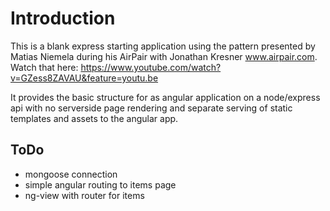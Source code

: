 Introduction
============

This is a blank express starting application using the pattern presented by Matias Niemela during his AirPair with Jonathan Kresner www.airpair.com. Watch that here: https://www.youtube.com/watch?v=GZess8ZAVAU&feature=youtu.be 

It provides the basic structure for as angular application on a node/express api with no serverside page rendering and separate serving of static templates and assets to the angular app.


ToDo
----
 - mongoose connection
 - simple angular routing to items page
 - ng-view with router for items